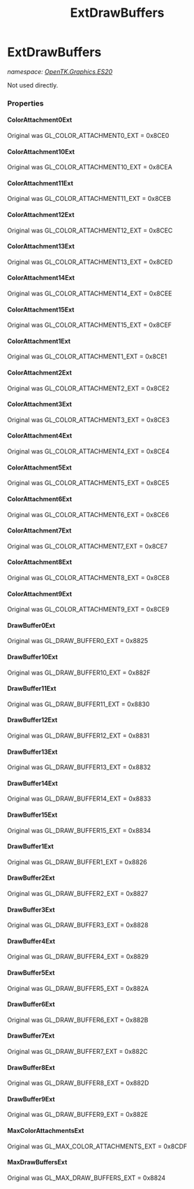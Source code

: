 ﻿---
title: ExtDrawBuffers
---

# ExtDrawBuffers
_namespace: [OpenTK.Graphics.ES20](N-OpenTK.Graphics.ES20.html)_

Not used directly.



### Properties

#### ColorAttachment0Ext
Original was GL_COLOR_ATTACHMENT0_EXT = 0x8CE0
#### ColorAttachment10Ext
Original was GL_COLOR_ATTACHMENT10_EXT = 0x8CEA
#### ColorAttachment11Ext
Original was GL_COLOR_ATTACHMENT11_EXT = 0x8CEB
#### ColorAttachment12Ext
Original was GL_COLOR_ATTACHMENT12_EXT = 0x8CEC
#### ColorAttachment13Ext
Original was GL_COLOR_ATTACHMENT13_EXT = 0x8CED
#### ColorAttachment14Ext
Original was GL_COLOR_ATTACHMENT14_EXT = 0x8CEE
#### ColorAttachment15Ext
Original was GL_COLOR_ATTACHMENT15_EXT = 0x8CEF
#### ColorAttachment1Ext
Original was GL_COLOR_ATTACHMENT1_EXT = 0x8CE1
#### ColorAttachment2Ext
Original was GL_COLOR_ATTACHMENT2_EXT = 0x8CE2
#### ColorAttachment3Ext
Original was GL_COLOR_ATTACHMENT3_EXT = 0x8CE3
#### ColorAttachment4Ext
Original was GL_COLOR_ATTACHMENT4_EXT = 0x8CE4
#### ColorAttachment5Ext
Original was GL_COLOR_ATTACHMENT5_EXT = 0x8CE5
#### ColorAttachment6Ext
Original was GL_COLOR_ATTACHMENT6_EXT = 0x8CE6
#### ColorAttachment7Ext
Original was GL_COLOR_ATTACHMENT7_EXT = 0x8CE7
#### ColorAttachment8Ext
Original was GL_COLOR_ATTACHMENT8_EXT = 0x8CE8
#### ColorAttachment9Ext
Original was GL_COLOR_ATTACHMENT9_EXT = 0x8CE9
#### DrawBuffer0Ext
Original was GL_DRAW_BUFFER0_EXT = 0x8825
#### DrawBuffer10Ext
Original was GL_DRAW_BUFFER10_EXT = 0x882F
#### DrawBuffer11Ext
Original was GL_DRAW_BUFFER11_EXT = 0x8830
#### DrawBuffer12Ext
Original was GL_DRAW_BUFFER12_EXT = 0x8831
#### DrawBuffer13Ext
Original was GL_DRAW_BUFFER13_EXT = 0x8832
#### DrawBuffer14Ext
Original was GL_DRAW_BUFFER14_EXT = 0x8833
#### DrawBuffer15Ext
Original was GL_DRAW_BUFFER15_EXT = 0x8834
#### DrawBuffer1Ext
Original was GL_DRAW_BUFFER1_EXT = 0x8826
#### DrawBuffer2Ext
Original was GL_DRAW_BUFFER2_EXT = 0x8827
#### DrawBuffer3Ext
Original was GL_DRAW_BUFFER3_EXT = 0x8828
#### DrawBuffer4Ext
Original was GL_DRAW_BUFFER4_EXT = 0x8829
#### DrawBuffer5Ext
Original was GL_DRAW_BUFFER5_EXT = 0x882A
#### DrawBuffer6Ext
Original was GL_DRAW_BUFFER6_EXT = 0x882B
#### DrawBuffer7Ext
Original was GL_DRAW_BUFFER7_EXT = 0x882C
#### DrawBuffer8Ext
Original was GL_DRAW_BUFFER8_EXT = 0x882D
#### DrawBuffer9Ext
Original was GL_DRAW_BUFFER9_EXT = 0x882E
#### MaxColorAttachmentsExt
Original was GL_MAX_COLOR_ATTACHMENTS_EXT = 0x8CDF
#### MaxDrawBuffersExt
Original was GL_MAX_DRAW_BUFFERS_EXT = 0x8824


